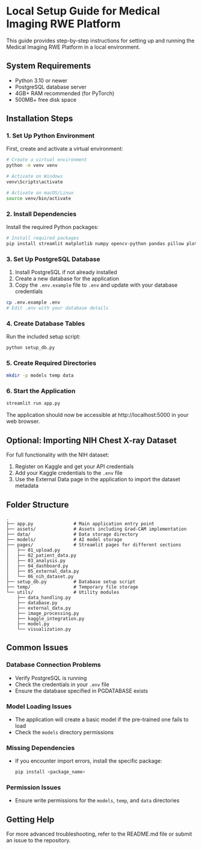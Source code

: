 # Local Setup Guide for Medical Imaging RWE Platform

This guide provides step-by-step instructions for setting up and running the Medical Imaging RWE Platform in a local environment.

## System Requirements

- Python 3.10 or newer
- PostgreSQL database server
- 4GB+ RAM recommended (for PyTorch)
- 500MB+ free disk space

## Installation Steps

### 1. Set Up Python Environment

First, create and activate a virtual environment:

```bash
# Create a virtual environment
python -m venv venv

# Activate on Windows
venv\Scripts\activate

# Activate on macOS/Linux
source venv/bin/activate
```

### 2. Install Dependencies

Install the required Python packages:

```bash
# Install required packages
pip install streamlit matplotlib numpy opencv-python pandas pillow plotly psycopg2-binary pydicom seaborn torch torchvision tqdm python-dotenv
```

### 3. Set Up PostgreSQL Database

1. Install PostgreSQL if not already installed
2. Create a new database for the application
3. Copy the `.env.example` file to `.env` and update with your database credentials

```bash
cp .env.example .env
# Edit .env with your database details
```

### 4. Create Database Tables

Run the included setup script:

```bash
python setup_db.py
```

### 5. Create Required Directories

```bash
mkdir -p models temp data
```

### 6. Start the Application

```bash
streamlit run app.py
```

The application should now be accessible at http://localhost:5000 in your web browser.

## Optional: Importing NIH Chest X-ray Dataset

For full functionality with the NIH dataset:

1. Register on Kaggle and get your API credentials
2. Add your Kaggle credentials to the `.env` file
3. Use the External Data page in the application to import the dataset metadata

## Folder Structure

```
.
├── app.py               # Main application entry point
├── assets/              # Assets including Grad-CAM implementation
├── data/                # Data storage directory
├── models/              # AI model storage
├── pages/               # Streamlit pages for different sections
│   ├── 01_upload.py
│   ├── 02_patient_data.py
│   ├── 03_analysis.py
│   ├── 04_dashboard.py
│   ├── 05_external_data.py
│   └── 06_nih_dataset.py
├── setup_db.py          # Database setup script
├── temp/                # Temporary file storage
└── utils/               # Utility modules
    ├── data_handling.py
    ├── database.py
    ├── external_data.py
    ├── image_processing.py
    ├── kaggle_integration.py
    ├── model.py
    └── visualization.py
```

## Common Issues

### Database Connection Problems

- Verify PostgreSQL is running
- Check the credentials in your `.env` file
- Ensure the database specified in PGDATABASE exists

### Model Loading Issues

- The application will create a basic model if the pre-trained one fails to load
- Check the `models` directory permissions

### Missing Dependencies

- If you encounter import errors, install the specific package:
  ```bash
  pip install <package_name>
  ```

### Permission Issues

- Ensure write permissions for the `models`, `temp`, and `data` directories

## Getting Help

For more advanced troubleshooting, refer to the README.md file or submit an issue to the repository.